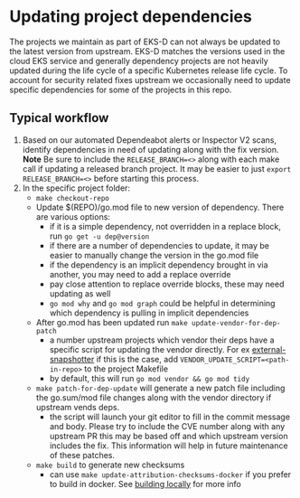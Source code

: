 # Updating project dependencies

The projects we maintain as part of EKS-D can not always be updated to the latest version from upstream.
EKS-D matches the versions used in the cloud EKS service and generally dependency projects are not heavily updated
during the life cycle of a specific Kubernetes release life cycle.  To account for security related fixes upstream
we occasionally need to update specific dependencies for some of the projects in this repo.

## Typical workflow

1. Based on our automated Dependeabot alerts or Inspector V2 scans, identify dependencies in need of updating
along with the fix version. **Note** Be sure to include the `RELEASE_BRANCH=<>` along with each make call
if updating a released branch project. It may be easier to just `export RELEASE_BRANCH=<>` before starting this process.
1. In the specific project folder:
    * `make checkout-repo`
    * Update $(REPO)/go.mod file to new version of dependency. There are various options:
        * if it is a simple dependency, not overridden in a replace block, run `go get -u dep@version`
        * if there are a number of dependencies to update, it may be easier to manually change the version in the go.mod file
        * if the dependency is an implicit dependency brought in via another, you may need to add a replace override
        * pay close attention to replace override blocks, these may need updating as well
        * `go mod why` and `go mod graph` could be helpful in determining which dependency is pulling in implicit dependencies
    * After go.mod has been updated run `make update-vendor-for-dep-patch`
        * a number upstream projects which vendor their deps have a specific script for updating the vendor directly.
        For ex [external-snapshotter](https://github.com/kubernetes-csi/external-snapshotter/blob/master/release-tools/update-vendor.sh)
        if this is the case, add `VENDOR_UPDATE_SCRIPT=<path-in-repo>` to the project Makefile
        * by default, this will run `go mod vendor && go mod tidy`
    * `make patch-for-dep-update` will generate a new patch file including the go.sum/mod file changes along with the vendor
    directory if upstream vends deps.
        * the script will launch your git editor to fill in the commit message and body. Please try to include the CVE number
        along with any upstream PR this may be based off and which upstream version includes the fix.  This information will
        help in future maintenance of these patches.
    * `make build` to generate new checksums
        * can use `make update-attribution-checksums-docker` if you prefer to build in docker. See [building locally](building-locally.md)
        for more info
